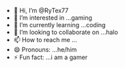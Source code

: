 - 👋 Hi, I’m @RyTex77
- 👀 I’m interested in ...gaming
- 🌱 I’m currently learning ...coding
- 💞️ I’m looking to collaborate on ...halo
- 📫 How to reach me ...
- 😄 Pronouns: ...he/him
- ⚡ Fun fact: ...i am a gamer


<!---
RyTex77/RyTex77 is a ✨ special ✨ repository because its `README.md` (this file) appears on your GitHub profile.
You can click the Preview link to take a look at your changes.
--->
